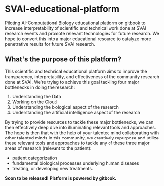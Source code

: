 # SVAI-educational-platform
Piloting AI-Computational Biology educational platform on gitbook to increase interpretability of scientific and technical work done at SVAI research events and promote relevant technologies for future research. We hope to convert this into a major educational resource to catalyze more penetrative results for future SVAI research.

## What's the purpose of this platform?
This scientific and technical educational platform aims to improve the transparency, interpretability, and effectiveness of the community research done at SVAI.
We're trying to achieve this goal tackling four major bottlenecks in doing the research:

1. Understanding the Data
2. Working on the Cloud
3. Understanding the biological aspect of the research
4. Understanding the artificial intelligence aspect of the research


By trying to provide resources to tackle these major bottlenecks, we can then effectively deep dive into illuminating relevant tools and approaches. The hope is then that with the help of your talented mind collaborating with other talented minds in this community, we creatively repurpose and utilize these relevant tools and approaches to tackle any of these three major areas of research (relevant to the patient):

- patient categorization
- fundamental biological processes underlying human diseases
- treating, or developing new treatments.

**Soon to be released! Platform is powered by gitbook.**

